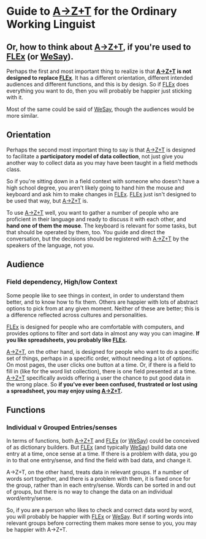 # Guide to [A→Z+T](https://github.com/kent-rasmussen/azt) for the Ordinary Working Linguist

## Or, how to think about [A→Z+T](https://github.com/kent-rasmussen/azt), if you're used to [FLEx](https://software.sil.org/fieldworks/) (or [WeSay](https://software.sil.org/wesay/)).

Perhaps the first and most important thing to realize is that **[A→Z+T](https://github.com/kent-rasmussen/azt) is not designed to replace [FLEx](https://software.sil.org/fieldworks/)**. It has a different orientation, different intended audiences and different functions, and this is by design. So if [FLEx](https://software.sil.org/fieldworks/) does everything you want to do, then you will probably be happier just sticking with it.

Most of the same could be said of [WeSay](https://software.sil.org/wesay/), though the audiences would be more similar.

## Orientation
Perhaps the second most important thing to say is that [A→Z+T](https://github.com/kent-rasmussen/azt) is designed to facilitate a **participatory model of data collection**, not just give you another way to collect data as you may have been taught in a field methods class.

So if you're sitting down in a field context with someone who doesn't have a high school degree, you aren't likely going to hand him the mouse and keyboard and ask him to make changes in [FLEx](https://software.sil.org/fieldworks/). [FLEx](https://software.sil.org/fieldworks/) just isn't designed to be used that way, but [A→Z+T](https://github.com/kent-rasmussen/azt) is.

To use [A→Z+T](https://github.com/kent-rasmussen/azt) well, you want to gather a number of people who are proficient in their language and ready to discuss it with each other, and **hand one of them the mouse**. The keyboard is relevant for some tasks, but that should be operated by them, too. You guide and direct the conversation, but the decisions should be registered with [A→Z+T](https://github.com/kent-rasmussen/azt) by the speakers of the language, not you.

## Audience

### Field dependency, High/low Context
Some people like to see things in context, in order to understand them better, and to know how to fix them. Others are happier with lots of abstract options to pick from at any given moment. Neither of these are better; this is a difference reflected across cultures and personalities.

[FLEx](https://software.sil.org/fieldworks/) is designed for people who are comfortable with computers, and provides options to filter and sort data in almost any way you can imagine. **If you like spreadsheets, you probably like [FLEx](https://software.sil.org/fieldworks/).**

[A→Z+T](https://github.com/kent-rasmussen/azt), on the other hand, is designed for people who want to do a specific set of things, perhaps in a specific order, without needing a lot of options. On most pages, the user clicks one button at a time. Or, if there is a field to fill in (like for the word list collection), there is one field presented at a time. [A→Z+T](https://github.com/kent-rasmussen/azt) specifically avoids offering a user the chance to put good data in the wrong place. So **if you've ever been confused, frustrated or lost using a spreadsheet, you may enjoy using [A→Z+T](https://github.com/kent-rasmussen/azt).**

## Functions

### Individual v Grouped Entries/senses
In terms of functions, both [A→Z+T](https://github.com/kent-rasmussen/azt) and [FLEx](https://software.sil.org/fieldworks/) (or [WeSay](https://software.sil.org/wesay/)) could be conceived of as dictionary builders. But [FLEx](https://software.sil.org/fieldworks/) (and typically [WeSay](https://software.sil.org/wesay/)) build data one entry at a time, once sense at a time. If there is a problem with data, you go in to that one entry/sense, and find the field with bad data, and change it.

A→Z+T, on the other hand, treats data in relevant groups. If a number of words sort together, and there is a problem with them, it is fixed once for the group, rather than in each entry/sense. Words can be sorted in and out of groups, but there is no way to change the data on an individual word/entry/sense.

So, if you are a person who likes to check and correct data word by word, you will probably be happier with [FLEx](https://software.sil.org/fieldworks/) or [WeSay](https://software.sil.org/wesay/). But if sorting words into relevant groups before correcting them makes more sense to you, you may be happier with A→Z+T.

